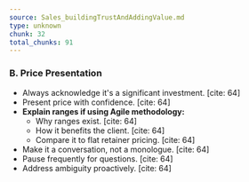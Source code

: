 ```yaml
---
source: Sales_buildingTrustAndAddingValue.md
type: unknown
chunk: 32
total_chunks: 91
---
```


### B. Price Presentation

* Always acknowledge it's a significant investment. [cite: 64]
* Present price with confidence. [cite: 64]
* **Explain ranges if using Agile methodology:**
    * Why ranges exist. [cite: 64]
    * How it benefits the client. [cite: 64]
    * Compare it to flat retainer pricing. [cite: 64]
* Make it a conversation, not a monologue. [cite: 64]
* Pause frequently for questions. [cite: 64]
* Address ambiguity proactively. [cite: 64]